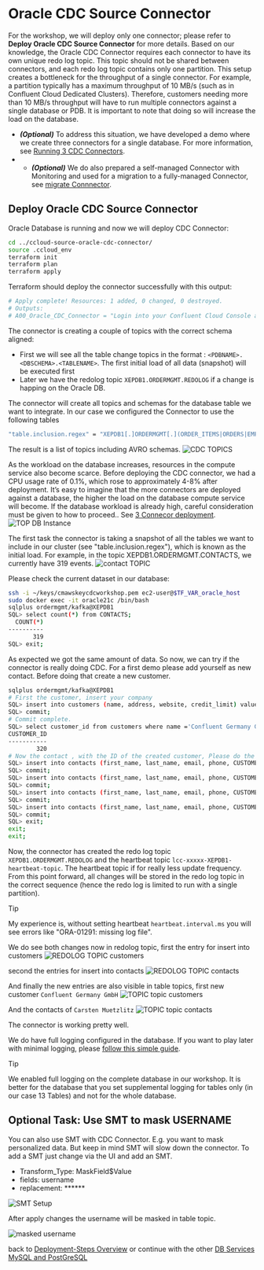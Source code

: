 # Oracle CDC Source Connector

For the workshop, we will deploy only one connector; please refer to **Deploy Oracle CDC Source Connector** for more details. Based on our knowledge, the Oracle CDC Connector requires each connector to have its own unique redo log topic. This topic should not be shared between connectors, and each redo log topic contains only one partition. This setup creates a bottleneck for the throughput of a single connector. For example, a partition typically has a maximum throughput of 10 MB/s (such as in Confluent Cloud Dedicated Clusters). Therefore, customers needing more than 10 MB/s throughput will have to run multiple connectors against a single database or PDB. It is important to note that doing so will increase the load on the database.

* ***(Optional)*** To address this situation, we have developed a demo where we create three connectors for a single database. For more information, see [Running 3 CDC Connectors](3connectors/README.md).
* * ***(Optional)*** We do also prepared a self-managed Connector with Monitoring and used for a migration to a fully-managed Connector, see [migrate Connnector](migrateConnectors/README.md).

## Deploy Oracle CDC Source Connector

Oracle Database is running and now we will deploy CDC Connector:
   
```bash
cd ../ccloud-source-oracle-cdc-connector/
source .ccloud_env 
terraform init
terraform plan
terraform apply
```

Terraform should deploy the connector successfully with this output:

```bash
# Apply complete! Resources: 1 added, 0 changed, 0 destroyed.
# Outputs:
# A00_Oracle_CDC_Connector = "Login into your Confluent Cloud Console and check in your cluster if Oracle CDC Source Connector is running"
```

The connector is creating a couple of topics with the correct schema aligned:

* First we will see all the table change topics in the format : `<PDBNAME>.<DBSCHEMA>.<TABLENAME>`. The first initial load of all data (snapshot) will be executed first
* Later we have the redolog topic `XEPDB1.ORDERMGMT.REDOLOG` if a change is happing on the Oracle DB.

The connector will create all topics and schemas for the database table we want to integrate. In our case we configured the Connector to use the following tables

```bash
"table.inclusion.regex" = "XEPDB1[.]ORDERMGMT[.](ORDER_ITEMS|ORDERS|EMPLOYEES|PRODUCTS|CUSTOMERS|INVENTORIES|PRODUCT_CATEGORIES|CONTACTS|NOTES|WAREHOUSES|LOCATIONS|COUNTRIES|REGIONS)"
```

The result is a list of topics including AVRO schemas.
![CDC TOPICS](img/cdc_topics.png)

As the workload on the database increases, resources in the compute service also become scarce. Before deploying the CDC connector, we had a CPU usage rate of 0.1%, which rose to approximately 4-8% after deployment. It’s easy to imagine that the more connectors are deployed against a database, the higher the load on the database compute service will become. If the database workload is already high, careful consideration must be given to how to proceed.. See [3 Connecor deployment](3connectors/README.md).
![TOP DB Instance](img/top_db_instance.png)

The first task the connector is taking a snapshot of all the tables we want to include in our cluster (see "table.inclusion.regex"), which is known as the initial load. For example, in the topic XEPDB1.ORDERMGMT.CONTACTS, we currently have 319 events.
![contact TOPIC](img/topic_contact_319.png)

Please check the current dataset in our database:

```bash
ssh -i ~/keys/cmawskeycdcworkshop.pem ec2-user@$TF_VAR_oracle_host
sudo docker exec -it oracle21c /bin/bash
sqlplus ordermgmt/kafka@XEPDB1
SQL> select count(*) from CONTACTS;
  COUNT(*)
----------
       319
SQL> exit;
```

As expected we got the same amount of data. So now, we can try if the connector is really doing CDC.
For a first demo please add yourself as new contact. Before doing that create a new customer.

```bash
sqlplus ordermgmt/kafka@XEPDB1
# First the customer, insert your company
SQL> insert into customers (name, address, website, credit_limit) values ('Confluent Germany GmbH', 'Munich', 'www.confluent.de', 100000);
SQL> commit;
# Commit complete.
SQL> select customer_id from customers where name ='Confluent Germany GmbH';
CUSTOMER_ID
-----------
        320
# Now the contact , with the ID of the created customer, Please do the insert more than one time , e.g. 4 time. We will do a de-duplication later.    
SQL> insert into contacts (first_name, last_name, email, phone, CUSTOMER_ID) values ('Carsten', 'Muetzlitz', 'cmutzlitz@confluent.io', '030 43579888',320 );
SQL> commit;
SQL> insert into contacts (first_name, last_name, email, phone, CUSTOMER_ID) values ('Carsten', 'Muetzlitz', 'cmutzlitz@confluent.io', '030 43579888',320 );
SQL> commit;
SQL> insert into contacts (first_name, last_name, email, phone, CUSTOMER_ID) values ('Carsten', 'Muetzlitz', 'cmutzlitz@confluent.io', '030 43579888',320 );
SQL> commit;
SQL> insert into contacts (first_name, last_name, email, phone, CUSTOMER_ID) values ('Carsten', 'Muetzlitz', 'cmutzlitz@confluent.io', '030 43579888',320 );
SQL> commit;
SQL> exit;
exit;
exit;
```

Now, the connector has created the redo log topic `XEPDB1.ORDERMGMT.REDOLOG` and the heartbeat topic `lcc-xxxxx-XEPDB1-heartbeat-topic`. The heartbeat topic if for really less update frequency. From this point forward, all changes will be stored in the redo log topic in the correct sequence (hence the redo log is limited to run with a single partition). 

> [!TIP]
> My experience is, without setting heartbeat `heartbeat.interval.ms` you will see errors like "ORA-01291: missing log file".

We do see both changes now in redolog topic, first the entry for insert into customers
![ REDOLOG TOPIC customers](img/customerentry_redolog_topic.png)

second the entries for insert into contacts
![ REDOLOG TOPIC contacts](img/contactsentry_redolog_topic.png)

And finally the new entries are also visible in table topics, first new customer `Confluent Germany GmbH`
![ TOPIC topic customers](img/customer_topic.png)

And the contacts of `Carsten Muetzlitz`
![ TOPIC topic contacts](img/contacts_topic.png)

The connector is working pretty well.

We do have full logging configured in the database. If you want to play later with minimal logging, please [follow this simple guide](minimal_logging.md).

> [!TIP]
> We enabled full logging on the complete database in our workshop. It is better for the database that you set supplemental logging for tables only (in our case 13 Tables) and not for the whole database.
>
> ## Optional Task: Use SMT to mask USERNAME

You can also use SMT with CDC Connector. E.g. you want to mask personalized data. But keep in mind SMT will slow down the connector.
To add a SMT just change via the UI and add an SMT.

* Transform_Type: MaskField$Value
* fields: username
* replacement: ******

![ SMT Setup ](img/mask_smt.png)

After apply changes the username will be masked in table topic.

![ masked username ](img/masked_username.png)

back to [Deployment-Steps Overview](../README.md) or continue with the other [DB Services MySQL and PostGreSQL](../mysql_postgres/Readme.md)
